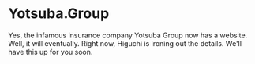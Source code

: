# Yotsuba.Group
Yes, the infamous insurance company Yotsuba Group now has a website. Well, it will eventually. Right now, Higuchi is
ironing out the details. We'll have this up for you soon.